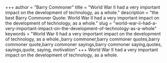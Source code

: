 +++
author = "Barry Commoner"
title = "World War II had a very important impact on the development of technology, as a whole."
description = "the best Barry Commoner Quote: World War II had a very important impact on the development of technology, as a whole."
slug = "world-war-ii-had-a-very-important-impact-on-the-development-of-technology-as-a-whole"
keywords = "World War II had a very important impact on the development of technology, as a whole.,barry commoner,barry commoner quotes,barry commoner quote,barry commoner sayings,barry commoner saying,quotes, sayings,quote, saying, motivation"
+++
World War II had a very important impact on the development of technology, as a whole.
